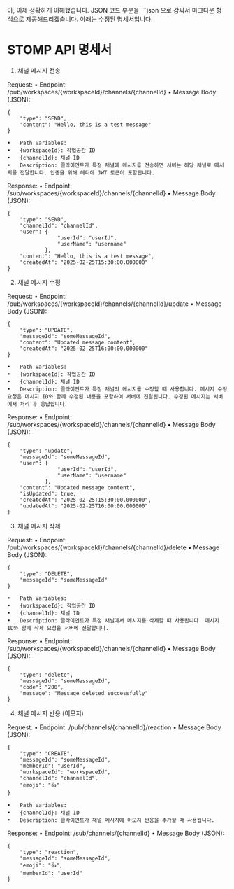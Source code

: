 아, 이제 정확하게 이해했습니다. JSON 코드 부분을 ```json 으로 감싸서 마크다운 형식으로 제공해드리겠습니다. 아래는 수정된 명세서입니다.

# STOMP API 명세서

1. 채널 메시지 전송

Request:
•	Endpoint: /pub/workspaces/{workspaceId}/channels/{channelId}
•	Message Body (JSON):
```
{
    "type": "SEND",
    "content": "Hello, this is a test message"
}
```

	•	Path Variables:
	•	{workspaceId}: 작업공간 ID
	•	{channelId}: 채널 ID
	•	Description: 클라이언트가 특정 채널에 메시지를 전송하면 서버는 해당 채널로 메시지를 전달합니다. 인증을 위해 헤더에 JWT 토큰이 포함됩니다.

Response:
•	Endpoint: /sub/workspaces/{workspaceId}/channels/{channelId}
•	Message Body (JSON):
```
{
    "type": "SEND",
    "channelId": "channelId",
    "user": {
                "userId": "userId",
                "userName": "username"
            },
    "content": "Hello, this is a test message",
    "createdAt": "2025-02-25T15:30:00.000000"
}
```
2. 채널 메시지 수정

Request:
•	Endpoint: /pub/workspaces/{workspaceId}/channels/{channelId}/update
•	Message Body (JSON):
```
{
    "type": "UPDATE",
    "messageId": "someMessageId",
    "content": "Updated message content",
    "createdAt": "2025-02-25T16:00:00.000000"
}
```

	•	Path Variables:
	•	{workspaceId}: 작업공간 ID
	•	{channelId}: 채널 ID
	•	Description: 클라이언트가 특정 채널의 메시지를 수정할 때 사용합니다. 메시지 수정 요청은 메시지 ID와 함께 수정된 내용을 포함하여 서버에 전달됩니다. 수정된 메시지는 서버에서 처리 후 응답합니다.

Response:
•	Endpoint: /sub/workspaces/{workspaceId}/channels/{channelId}
•	Message Body (JSON):
```
{
    "type": "update",
    "messageId": "someMessageId",
    "user": {
                "userId": "userId",
                "userName": "username"
            },
    "content": "Updated message content",
    "isUpdated": true,
    "createdAt": "2025-02-25T15:30:00.000000",
    "updatedAt": "2025-02-25T16:00:00.000000"
}
```
3. 채널 메시지 삭제

Request:
•	Endpoint: /pub/workspaces/{workspaceId}/channels/{channelId}/delete
•	Message Body (JSON):
```
{
    "type": "DELETE",
    "messageId": "someMessageId"
}
```

	•	Path Variables:
	•	{workspaceId}: 작업공간 ID
	•	{channelId}: 채널 ID
	•	Description: 클라이언트가 특정 채널에서 메시지를 삭제할 때 사용됩니다. 메시지 ID와 함께 삭제 요청을 서버에 전달합니다.

Response:
•	Endpoint: /sub/workspaces/{workspaceId}/channels/{channelId}
•	Message Body (JSON):
```
{
    "type": "delete",
    "messageId": "someMessageId",
    "code": "200",
    "message": "Message deleted successfully"
}
```
4. 채널 메시지 반응 (이모지)

Request:
•	Endpoint: /pub/channels/{channelId}/reaction
•	Message Body (JSON):
```
{
    "type": "CREATE",
    "messageId": "someMessageId",
    "memberId": "userId",
    "workspaceId": "workspaceId",
    "channelId": "channelId",
    "emoji": "👍"
}
```

	•	Path Variables:
	•	{channelId}: 채널 ID
	•	Description: 클라이언트가 채널 메시지에 이모지 반응을 추가할 때 사용됩니다.

Response:
•	Endpoint: /sub/channels/{channelId}
•	Message Body (JSON):
```
{
    "type": "reaction",
    "messageId": "someMessageId",
    "emoji": "👍",
    "memberId": "userId"
}
```